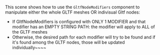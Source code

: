 This scene shows how to use the `GltfNodeModifiers` component to manipulate either the whole GLTF meshes OR indivisual Gltf nodes:

- If GltfNodeModifiers is configured with ONLY 1 MODIFIER and that modifier has an EMPTY STRING PATH: the modifier will apply to ALL of the GLTF meshes
- Otherwise, the desired path for each modifier will try to be found and if it's found among the GLTF nodes, those will be updated individually~~~~
